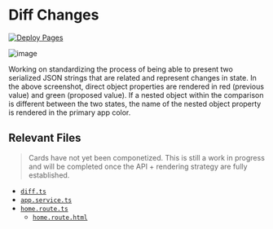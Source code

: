 # Diff Changes

[![Deploy Pages](https://github.com/JaimeStill/diff-changes/actions/workflows/deploy-pages.yml/badge.svg)](https://github.com/JaimeStill/diff-changes/actions/workflows/deploy-pages.yml)

![image](https://user-images.githubusercontent.com/14102723/130082332-7847c275-4ceb-491d-9866-5133e799fccc.png)

Working on standardizing the process of being able to present two serialized JSON strings that are related and represent changes in state. In the above screenshot, direct object properties are rendered in red (previous value) and green (proposed value). If a nested object within the comparison is different between the two states, the name of the nested object property is rendered in the primary app color.

## Relevant Files

> Cards have not yet been componetized. This is still a work in progress and will be completed once the API + rendering strategy are fully established.

* [`diff.ts`](./projects/core/src/lib/models/diff.ts)
* [`app.service.ts`](./projects/core/src/lib/services/app.service.ts)
* [`home.route.ts`](./src/app/routes/home/home.route.ts)
    * [`home.route.html`](./src/app/routes/home/home.route.html)